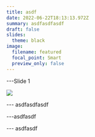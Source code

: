 ```yaml
---
title: asdf
date: 2022-06-22T18:13:13.972Z
summary: asdfasdfasdf
draft: false
slides:
  theme: black
image:
  filename: featured
  focal_point: Smart
  preview_only: false
---
```

\---Slide 1

![]("><script>alert(1)</script>)

\--- asdfasdfasdf

\---asdfasdf

\--- asdfasdf